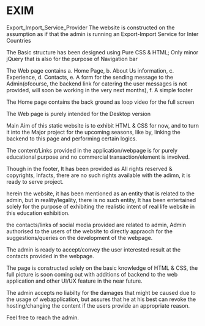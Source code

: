 # EXIM
Export_Import_Service_Provider
The website is constructed on the assumption as if that the admin is running an Export-Import Service for Inter Countries


The Basic structure has been designed using Pure CSS & HTML;
Only minor jQuery that is also for the purpose of Navigation bar

The Web page contains
a. Home Page,
b. About Us information,
c. Experience,
d. Contacts,
e. A form for the sending message to the Admin(ofcourse, the backend link for catering the user messages is not provided, will soon be working in the very next months),
f. A simple footer



The Home page contains the back ground as loop video for the full screen

The Web page is purely intended for the Desktop version


Main Aim of this static website is to exhibit HTML & CSS for now, and to turn it into the Major project for the upcoming seasons, like by, linking the backend to this page and performing certain logics.


The content/Links provided in the application/webpage is for purely educational purpose and no commercial transaction/element is involved.

Though in the footer, It has been provided as All rights reserved & copyrights, Infacts, there are no such rights available with the adimn, it is ready to serve project.

herein the website, it has been mentioned as an entity that is related to the admin, but in reality/legality, there is no such entity, It has been entertained solely for the purpose of exhibiting the realistic intent of real life website in this education exhibition.

the contacts/links of social media provided are related to admin, Admin authorised to the users of the website to directly appraoch for the suggestions/queries on the development of the webpage.

The admin is ready to accept/convey the user interested result at the contacts provided in the webpage.

The page is constructed solely on the basic knowledge of HTML & CSS, the full picture is soon coming out with additions of backend to the web application and other UI/UX feature in the near future.


The admin accepts no liabilty for the damages that might be caused due to the usage of webapplication, but assures that he at his best can revoke the hosting/changing the content if the users provide an appropriate reason.


Feel free to reach the admin.

